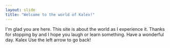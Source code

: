 ```yaml
---
layout: slide
title: "Welcome to the world of Kalex!"
---
```

I'm glad you are here. This site is about the world as I experience it. Thanks for stopping by and I hope you laugh or learn something. Have a wonderful day.
Kalex
Use the left arrow to go back!
